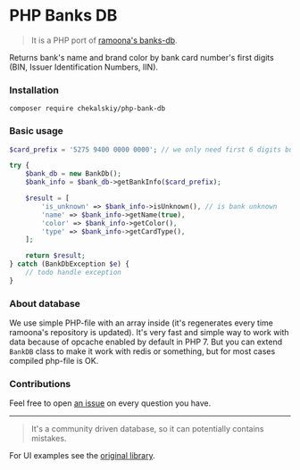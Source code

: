 # PHP Banks DB

> It is a PHP port of [ramoona's banks-db](https://github.com/ramoona/banks-db).

Returns bank's name and brand color by bank card number's first digits (BIN, Issuer Identification Numbers, IIN).

### Installation

```
composer require chekalskiy/php-bank-db
```

### Basic usage

```php
$card_prefix = '5275 9400 0000 0000'; // we only need first 6 digits but it could be the whole card number

try {
    $bank_db = new BankDb();
    $bank_info = $bank_db->getBankInfo($card_prefix);

    $result = [
        'is_unknown' => $bank_info->isUnknown(), // is bank unknown
        'name' => $bank_info->getName(true),
        'color' => $bank_info->getColor(),
        'type' => $bank_info->getCardType(),
    ];

    return $result;
} catch (BankDbException $e) {
    // todo handle exception
}
```

### About database

We use simple PHP-file with an array inside (it's regenerates every time ramoona's repository is updated). It's very fast and simple way to work with data because of opcache enabled by default in PHP 7. But you can extend `BankDB` class to make it work with redis or something, but for most cases compiled php-file is OK.

### Contributions

Feel free to open [an issue](https://github.com/chekalskiy/php-bank-db/issues) on every question you have.

---

> It's a community driven database, so it can potentially contains mistakes.

For UI examples see the [original library](https://github.com/ramoona/banks-db).
